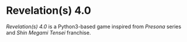 # Revelation(s) 4.0

*Revelation(s) 4.0* is a Python3-based game inspired from *Presona* series and *Shin Megami Tensei* franchise.